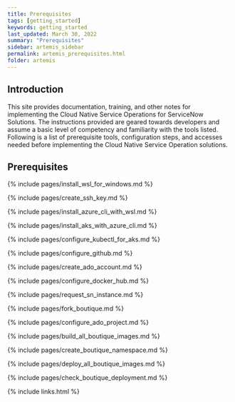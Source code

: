 ```yaml
---
title: Prerequisites
tags: [getting_started]
keywords: getting_started
last_updated: March 30, 2022
summary: "Prerequisites"
sidebar: artemis_sidebar
permalink: artemis_prerequisites.html
folder: artemis
---
```


## Introduction

This site provides documentation, training, and other notes for implementing the Cloud Native Service Operations for ServiceNow Solutions. The instructions provided are geared towards developers and assume a basic level of competency and familiarity with the tools listed. Following is a list of prerequisite tools, configuration steps, and accesses needed before implementing the Cloud Native Service Operation solutions.

## Prerequisites

{% include pages/install_wsl_for_windows.md %}

{% include pages/create_ssh_key.md %}

{% include pages/install_azure_cli_with_wsl.md %}

{% include pages/install_aks_with_azure_cli.md %}

{% include pages/configure_kubectl_for_aks.md %}

{% include pages/configure_github.md %}

{% include pages/create_ado_account.md %}

{% include pages/configure_docker_hub.md %}

{% include pages/request_sn_instance.md %}

{% include pages/fork_boutique.md %}

{% include pages/configure_ado_project.md %}

{% include pages/build_all_boutique_images.md %}

{% include pages/create_boutique_namespace.md %}

{% include pages/deploy_all_boutique_images.md %}

{% include pages/check_boutique_deployment.md %}

{% include links.html %}